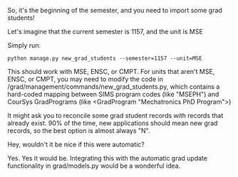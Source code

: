 
So, it's the beginning of the semester, and you need to import some grad students! 

Let's imagine that the current semester is 1157, and the unit is MSE

Simply run: 

    python manage.py new_grad_students --semester=1157 --unit=MSE

This should work with MSE, ENSC, or CMPT. For units that aren't MSE, ENSC, or CMPT, 
you may need to modify the code in /grad/management/commands/new_grad_students.py, which
contains a hard-coded mapping between SIMS program codes (like "MSEPH") and CourSys GradPrograms 
(like <GradProgram "Mechatronics PhD Program">)

It might ask you to reconcile some grad student records with records that already exist.
90% of the time, new applications should mean new grad records, so the best option
is almost always "N".

Hey, wouldn't it be nice if this were automatic? 

Yes. Yes it would be. Integrating this with the automatic grad update functionality in grad/models.py
would be a wonderful idea. 
